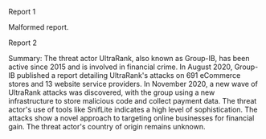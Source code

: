 
Report 1

Malformed report.





Report 2

Summary:
The threat actor UltraRank, also known as Group-IB, has been active since 2015 and is involved in financial crime. In August 2020, Group-IB published a report detailing UltraRank's attacks on 691 eCommerce stores and 13 website service providers. In November 2020, a new wave of UltraRank attacks was discovered, with the group using a new infrastructure to store malicious code and collect payment data. The threat actor's use of tools like SnifLite indicates a high level of sophistication. The attacks show a novel approach to targeting online businesses for financial gain. The threat actor's country of origin remains unknown.


